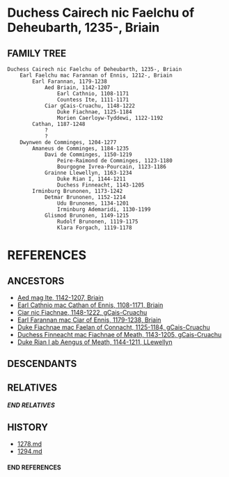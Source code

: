 # Duchess Cairech nic Faelchu of Deheubarth, 1235-, Briain

## FAMILY TREE
```
Duchess Cairech nic Faelchu of Deheubarth, 1235-, Briain
    Earl Faelchu mac Farannan of Ennis, 1212-, Briain
        Earl Farannan, 1179-1238
            Aed Briain, 1142-1207
                Earl Cathnio, 1108-1171
                Countess Ite, 1111-1171
            Ciar gCais-Cruachu, 1148-1222
                Duke Fiachnae, 1125-1184         
                Morien Caerloyw-Tyddewi, 1122-1192
        Cathan, 1187-1248
            ?
            ?
    Dwynwen de Comminges, 1204-1277
        Amaneus de Comminges, 1184-1235
            Davi de Comminges, 1150-1219
                Peire-Raimond de Comminges, 1123-1180
                Bourgogne Ivrea-Pourcain, 1123-1186
            Grainne Llewellyn, 1163-1234
                Duke Rian I, 1144-1211
                Duchess Finneacht, 1143-1205
        Irminburg Brunonen, 1173-1242
            Detmar Brunonen, 1152-1214
                Udu Brunonen, 1134-1201
                Irminburg Ademaridi, 1130-1199
            Glismod Brunonen, 1149-1215
                Rudolf Brunonen, 1119-1175
                Klara Forgach, 1119-1178
```


# REFERENCES

## ANCESTORS
* [Aed mag Ite, 1142-1207, Briain](aed_mag_ite_1142.md)
* [Earl Cathnio mac Cathan of Ennis, 1108-1171, Briain](cathnio_mac_cathan_1108.md)
* [Ciar nic Fiachnae, 1148-1222, gCais-Cruachu](ciar_nic_fiachnae_1148.md)
* [Earl Farannan mac Ciar of Ennis, 1179-1238, Briain](farannan_mac_ciar_1179.md)
* [Duke Fiachnae mac Faelan of Connacht, 1125-1184, gCais-Cruachu](fiachnae_mac_faelan_1125.md)
* [Duchess Finneacht mac Fiachnae of Meath, 1143-1205, gCais-Cruachu](finneacht_mac_fiachnae_1143.md)
* [Duke Rian I ab Aengus of Meath, 1144-1211, LLewellyn](rian_i_ab_aengus_1144.md)

## DESCENDANTS

## RELATIVES

##### END RELATIVES 
## HISTORY
* [1278.md](../h/1278.md)
* [1294.md](../h/1294.md)

#### END REFERENCES
